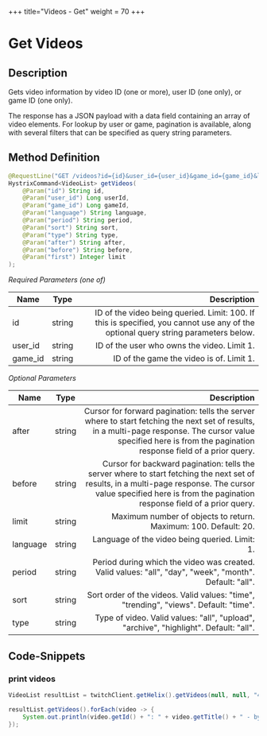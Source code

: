 +++
title="Videos - Get"
weight = 70
+++

# Get Videos

## Description

Gets video information by video ID (one or more), user ID (one only), or game ID (one only).

The response has a JSON payload with a data field containing an array of video elements. For lookup by user or game, pagination is available, along with several filters that can be specified as query string parameters.

## Method Definition

```java
@RequestLine("GET /videos?id={id}&user_id={user_id}&game_id={game_id}&language={language}&period={period}&sort={sort}&type={type}&after={after}&before={before}&first={first}")
HystrixCommand<VideoList> getVideos(
	@Param("id") String id,
	@Param("user_id") Long userId,
	@Param("game_id") Long gameId,
	@Param("language") String language,
	@Param("period") String period,
	@Param("sort") String sort,
	@Param("type") String type,
	@Param("after") String after,
	@Param("before") String before,
	@Param("first") Integer limit
);
```

*Required Parameters (one of)*

| Name          | Type      | Description  |
| ------------- |:---------:| -----------------:|
| id | string | ID of the video being queried. Limit: 100. If this is specified, you cannot use any of the optional query string parameters below. |
| user_id | string | ID of the user who owns the video. Limit 1. |
| game_id | string | ID of the game the video is of. Limit 1. |

*Optional Parameters*

| Name          | Type      | Description  |
| ------------- |:---------:| -----------------:|
| after | string | Cursor for forward pagination: tells the server where to start fetching the next set of results, in a multi-page response. The cursor value specified here is from the pagination response field of a prior query. |
| before | string | Cursor for backward pagination: tells the server where to start fetching the next set of results, in a multi-page response. The cursor value specified here is from the pagination response field of a prior query. |
| limit | string | Maximum number of objects to return. Maximum: 100. Default: 20. |
| language | string | Language of the video being queried. Limit: 1. |
| period | string | Period during which the video was created. Valid values: "all", "day", "week", "month". Default: "all". |
| sort | string | Sort order of the videos. Valid values: "time", "trending", "views". Default: "time". |
| type | string | Type of video. Valid values: "all", "upload", "archive", "highlight". Default: "all". |

## Code-Snippets

### print videos

```java
VideoList resultList = twitchClient.getHelix().getVideos(null, null, "488552", null, null, null, null, null, null, 100).execute();

resultList.getVideos().forEach(video -> {
	System.out.println(video.getId() + ": " + video.getTitle() + " - by: " + video.getUserName());
});
```

